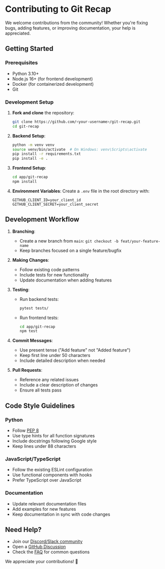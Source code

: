 
# Contributing to Git Recap

We welcome contributions from the community! Whether you're fixing bugs, adding features, or improving documentation, your help is appreciated.

## Getting Started

### Prerequisites
- Python 3.10+
- Node.js 16+ (for frontend development)
- Docker (for containerized development)
- Git

### Development Setup

1. **Fork and clone** the repository:
   ```bash
   git clone https://github.com/<your-username>/git-recap.git
   cd git-recap
   ```

2. **Backend Setup**:
   ```bash
   python -m venv venv
   source venv/bin/activate  # On Windows: venv\Scripts\activate
   pip install -r requirements.txt
   pip install -e .
   ```

3. **Frontend Setup**:
   ```bash
   cd app/git-recap
   npm install
   ```

4. **Environment Variables**:
   Create a `.env` file in the root directory with:
   ```
   GITHUB_CLIENT_ID=your_client_id
   GITHUB_CLIENT_SECRET=your_client_secret
   ```

## Development Workflow

1. **Branching**:
   - Create a new branch from `main`: `git checkout -b feat/your-feature-name`
   - Keep branches focused on a single feature/bugfix

2. **Making Changes**:
   - Follow existing code patterns
   - Include tests for new functionality
   - Update documentation when adding features

3. **Testing**:
   - Run backend tests:
     ```bash
     pytest tests/
     ```
   - Run frontend tests:
     ```bash
     cd app/git-recap
     npm test
     ```

4. **Commit Messages**:
   - Use present tense ("Add feature" not "Added feature")
   - Keep first line under 50 characters
   - Include detailed description when needed

5. **Pull Requests**:
   - Reference any related issues
   - Include a clear description of changes
   - Ensure all tests pass

## Code Style Guidelines

### Python
- Follow [PEP 8](https://peps.python.org/pep-0008/)
- Use type hints for all function signatures
- Include docstrings following Google style
- Keep lines under 88 characters

### JavaScript/TypeScript
- Follow the existing ESLint configuration
- Use functional components with hooks
- Prefer TypeScript over JavaScript

### Documentation
- Update relevant documentation files
- Add examples for new features
- Keep documentation in sync with code changes

## Need Help?

- Join our [Discord/Slack community]()
- Open a [GitHub Discussion]()
- Check the [FAQ](faq.md) for common questions

We appreciate your contributions! 🚀